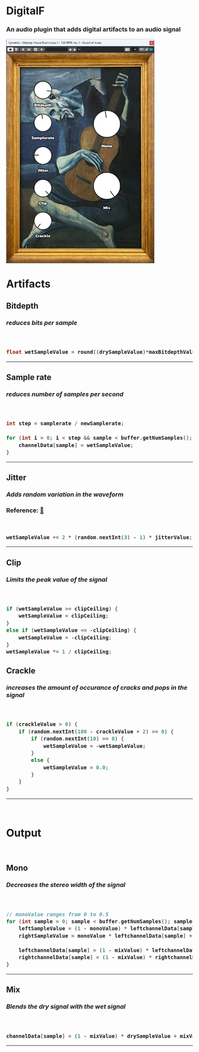 <h1>DigitalF</h2>

<h3>An audio plugin that adds digital artifacts to an audio signal</h3>

<img src="pluginwindow.png" align="center" width="400px">

<br>

<h1>Artifacts</h1>

<h2>Bitdepth</h2>

<h3><i>reduces bits per sample</i><h3>

<br>

```cpp
float wetSampleValue = round((drySampleValue)*maxBitdepthValue) / maxBitdepthValue;
```

<hr>

<h2>Sample rate</h2>

<h3><i>reduces number of samples per second</i><h3>

<br>

```cpp
int step = samplerate / newSamplerate;

for (int i = 0; i < step && sample < buffer.getNumSamples(); i++, sample++) {
    channelData[sample] = wetSampleValue;
}
```

<hr>

<h2>Jitter</h2>

<h3><i>Adds random variation in the waveform</i><h3>

Reference: <a href="https://headfonics.com/what-is-jitter-in-audio/">📖</a>

<br>

```cpp
wetSampleValue += 2 * (random.nextInt(3) - 1) * jitterValue;
```

<hr>

<h2>Clip</h2>

<h3><i>Limits the peak value of the signal</i><h3>

<br>

```cpp
if (wetSampleValue >= clipCeiling) {
    wetSampleValue = clipCeiling;
}
else if (wetSampleValue <= -clipCeiling) {
    wetSampleValue = -clipCeiling;
}
wetSampleValue *= 1 / clipCeiling;
```

<h2>Crackle</h2>

<h3><i>increases the amount of occurance of cracks and pops in the signal</i><h3>

<br>

```cpp
if (crackleValue > 0) {
    if (random.nextInt(100 - crackleValue + 2) == 0) {
        if (random.nextInt(10) == 0) {
            wetSampleValue = -wetSampleValue;
        }
        else {
            wetSampleValue = 0.0;
        }
    }
}
```

<hr>

<br>

<h1>Output</h1>

<br>

<h2>Mono</h2>

<h3><i>Decreases the stereo width of the signal</i><h3>

<br>

```cpp
// monoValue ranges from 0 to 0.5
for (int sample = 0; sample < buffer.getNumSamples(); sample++) {
    leftSampleValue = (1 - monoValue) * leftchannelData[sample] + monoValue * rightchannelData[sample];
    rightSampleValue = monoValue * leftchannelData[sample] + (1 - monoValue) * rightchannelData[sample];

    leftchannelData[sample] = (1 - mixValue) * leftchannelData[sample] + mixValue * leftSampleValue;
    rightchannelData[sample] = (1 - mixValue) * rightchannelData[sample] + mixValue * rightSampleValue;
}
```

<hr>

<h2>Mix</h2>

<h3><i>Blends the dry signal with the wet signal</i><h3>

<br>

```cpp
channelData[sample] = (1 - mixValue) * drySampleValue + mixValue * wetSampleValue;
```

<hr>